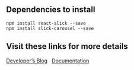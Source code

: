## Dependencies to install

    npm install react-slick --save
    npm install slick-carousel --save

## Visit these links for more details

<a href='https://blog.openreplay.com/creating-a-simple-carousel-with-react-slick/' target='_blank'>Developer&rsquo;s Blog</a> &nbsp;
<a href='https://react-slick.neostack.com/docs/get-started/' target='_blank'>Documentation</a>
